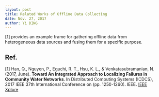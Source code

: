 ```yaml
--- 
layout: post
title: Related Works of Offline Data Collecting
date: Nov. 27, 2017
author: Yi DING
---
```


[comment]: # (Related Works of Offline Data Collecting)


[1] provides an example frame for gathering offline data from heterogeneous data sources and fusing them for a specific purpose.



## Ref.
[1] Han, Q., Nguyen, P., Eguchi, R. T., Hsu, K. L., & Venkatasubramanian, N. (2017, June). **Toward An Integrated Approach to Localizing Failures in Community Water Networks**. In Distributed Computing Systems (ICDCS), 2017 IEEE 37th International Conference on (pp. 1250-1260). IEEE. 
[IEEE Xplore](http://ieeexplore.ieee.org.ezp1.lib.umn.edu/stamp/stamp.jsp?tp=&arnumber=7980065&tag=1)